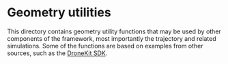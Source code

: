 # Geometry utilities

This directory contains geometry utility functions that may be used by other 
components of the framework, most importantly the trajectory and related
simulations. Some of the functions are based on examples from other sources,
such as the [DroneKit SDK](http://python.dronekit.io/).
